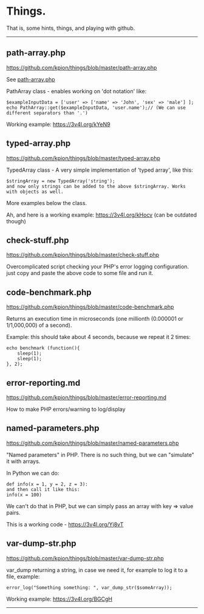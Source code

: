 # Things.

That is, some hints, things, and playing with github.

---

## path-array.php
https://github.com/kpion/things/blob/master/path-array.php

See [path-array.php](path-array.php)

PathArray class - enables working on 'dot notation'  like:
```
$exampleInputData = ['user' => ['name' => 'John', 'sex' => 'male'] ];
echo PathArray::get($exampleInputData, 'user.name');// (We can use different separators than '.')
```

Working example: https://3v4l.org/kYeN9


## typed-array.php 
https://github.com/kpion/things/blob/master/typed-array.php

TypedArray class - A very simple implementation of 'typed array', like this:
```
$stringArray = new TypedArray('string');
and now only strings can be added to the above $stringArray. Works with objects as well.
```
More examples below the class.

Ah, and here is a working example: https://3v4l.org/kHocv (can be outdated though)


## check-stuff.php
https://github.com/kpion/things/blob/master/check-stuff.php


Overcomplicated script checking your PHP's error logging configuration.
just copy and paste the above code to some file and run it.


## code-benchmark.php
https://github.com/kpion/things/blob/master/code-benchmark.php

Returns an execution time in microseconds (one millionth (0.000001 or 1/1,000,000) of a second). 

Example: this should take about 4 seconds, because we repeat it 2 times: 
```
echo benchmark (function(){
    sleep(1);
    sleep(1);
}, 2);
```

## error-reporting.md
https://github.com/kpion/things/blob/master/error-reporting.md

How to make PHP errors/warning to log/display

## named-parameters.php
https://github.com/kpion/things/blob/master/named-parameters.php

"Named parameters" in PHP. There is no such thing, but we can "simulate" it with arrays.

In Python we can do:
```
def info(x = 1, y = 2, z = 3):
and then call it like this:
info(x = 100)
```
We can't do that in PHP, but we can simply pass an array with key => value pairs.

This is a working code - https://3v4l.org/Yj8vT

## var-dump-str.php
https://github.com/kpion/things/blob/master/var-dump-str.php

var_dump returning a string, in case we need it, for example to log it to a file, example:
``` 
error_log("Something something: ", var_dump_str($someArray)); 
```
Working example: https://3v4l.org/BGCgH

---


